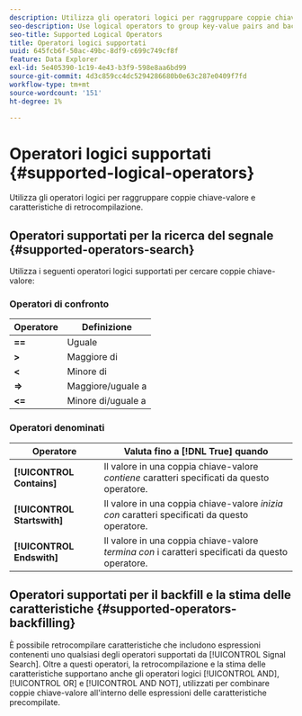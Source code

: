 ```yaml
---
description: Utilizza gli operatori logici per raggruppare coppie chiave-valore e caratteristiche di retrocompilazione.
seo-description: Use logical operators to group key-value pairs and backfill traits.
seo-title: Supported Logical Operators
title: Operatori logici supportati
uuid: 645fcb6f-50ac-49bc-8df9-c699c749cf8f
feature: Data Explorer
exl-id: 5e405390-1c19-4e43-b3f9-598e8aa6bd99
source-git-commit: 4d3c859cc4dc5294286680b0e63c287e0409f7fd
workflow-type: tm+mt
source-wordcount: '151'
ht-degree: 1%

---
```


# Operatori logici supportati {#supported-logical-operators}

Utilizza gli operatori logici per raggruppare coppie chiave-valore e caratteristiche di retrocompilazione.

## Operatori supportati per la ricerca del segnale {#supported-operators-search}

Utilizza i seguenti operatori logici supportati per cercare coppie chiave-valore:

### Operatori di confronto

| Operatore | Definizione |
|---|---|
| **==** | Uguale |
| **>** | Maggiore di |
| **&lt;** | Minore di |
| **=>** | Maggiore/uguale a |
| **&lt;=** | Minore di/uguale a |

### Operatori denominati

| Operatore | Valuta fino a [!DNL True] quando |
|---|---|
| **[!UICONTROL Contains]** | Il valore in una coppia chiave-valore *contiene* caratteri specificati da questo operatore. |
| **[!UICONTROL Startswith]** | Il valore in una coppia chiave-valore *inizia con* caratteri specificati da questo operatore. |
| **[!UICONTROL Endswith]** | Il valore in una coppia chiave-valore *termina con* i caratteri specificati da questo operatore. |

## Operatori supportati per il backfill e la stima delle caratteristiche {#supported-operators-backfilling}

È possibile retrocompilare caratteristiche che includono espressioni contenenti uno qualsiasi degli operatori supportati da [!UICONTROL Signal Search]. Oltre a questi operatori, la retrocompilazione e la stima delle caratteristiche supportano anche gli operatori logici [!UICONTROL AND], [!UICONTROL OR] e [!UICONTROL AND NOT], utilizzati per combinare coppie chiave-valore all&#39;interno delle espressioni delle caratteristiche precompilate.
